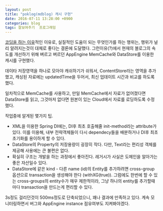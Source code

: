 ```yaml
---
layout: post
title: "poklog(mdblog) 캐시 구현"
date: 2016-07-11 13:28:00 +0900
categories: blog
tags: 잘보여주기  프로그래밍
---
```


[코딩을 하는 이유](/blog/2016/07/11/코딩을-하는-이유.html)적인 이유로, 실질적인 도움이 되는 무엇인가를 하는 행위는, 행위가 널리 알려지는것이 대체로 좋다는 결론에 도달했다. 그런이유(?)에서 현재의 블로그의 속도를 개선하기 위해 벼르고 벼르던 AppEngine MemCache와 DataStore를 이용한 캐시를 구현했다.

데이타 저장영역을 하나로 모아야 캐쉬하기가 쉬워서, ContentStore라는 영역을 추가했고, 캐싱된 자료에는 updatedTime을 두어서, 최신 업데이트 시간과 비교를 하도록 했다.

일차적으로 MemCache를 사용하고, 만일 MemCache에서 자료가 없어졌다면 DataStore를 읽고, 그것마저 없다면 원본이 있는 Cloud에서 자료를 로딩하도록 수정했다.

작업중에 알게된 몇가지 팁.

 * XML을 이용한 Spring DI에는, DI후 최초 호출해줄 init-method라는 attribute가 있다. 이를 이용해, 내부 전략객체들이 다시 dependecy들을 배분하거나 DI후 최초 초기화를 용이하게 할 수 있다.
 * DataStore의 Property의 저장용량이 굉장히 작다. 다만, Text라는 편리성 객체를 제공해 사용에는 큰 불편은 없다.
 * 확실히 구조는 개발을 하는 과정에서 좋아진다. 레거시가 사실은 도메인을 알아가는 좋은 자산일수 있다.
 * DataStore에 같은 kind - 다른 name (id)의 Entity를 추가하려면 cross-group 옵션으로 transaction을 생성해야 한다 (withXG(true)). 그럼에도 한번에 할 수 있는 cross-groups의 entity수가 매우 제한적이라, 그냥 하나의 entity를 추가할때마다 transaction을 만드는게 편리할 수 있다.

3s정도 걸리던것이 500ms정도로 단축되었으니, 꽤나 결과에 만족하고 있다. 계속 모니터링하면서 버그와 AppEngine instance 점유여부도 지켜봐야겠다.


